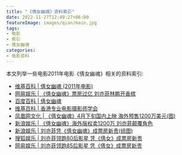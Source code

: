 ```yaml
---
title: "《倩女幽魂》资料索引"
date: 2022-11-27T12:49:27+06:00
featureImage: images/qian/main.jpg
tags:
- 电影
- 索引
- 倩女幽魂
categories:
- 电影资料
---
```


本文列举一些电影2011年电影《倩女幽魂》相关的资料索引:

<!--more-->


* [维基百科 | 倩女幽魂 (2011年电影)](https://zh.m.wikipedia.org/zh-hans/%E5%80%A9%E5%A5%B3%E5%B9%BD%E9%AD%82_(2011%E5%B9%B4%E9%9B%BB%E5%BD%B1))
* [网易娱乐 | 《倩女幽魂》票房过亿 刘亦菲林鹏开香槟](https://ent.163.com/photoview/00B50003/44827.html#p=72OC9F7D00B50003)
* [百度百科 | 倩女幽魂](https://baike.baidu.com/item/%E5%80%A9%E5%A5%B3%E5%B9%BD%E9%AD%82/10118532)
* [维基百科 | 香港专业电影摄影师学会](https://zh.wikipedia.org/zh-sg/%E9%A6%99%E6%B8%AF%E5%B0%88%E6%A5%AD%E9%9B%BB%E5%BD%B1%E6%94%9D%E5%BD%B1%E5%B8%AB%E5%AD%B8%E6%9C%83)
* [凤凰网文化 | 《倩女幽魂》4月下旬国内上映 海外预售1200万美元(图)](http://culture.ifeng.com/whrd/detail_2011_02/24/4829881_0.shtml)
* [新浪娱乐 | 《倩女幽魂》海外版权卖1200万 刘亦菲颠覆角色](http://ent.sina.com.cn/m/c/2011-02-24/10153237914.shtml)
* [新浪娱乐 | 刘亦菲凭《倩女幽魂》成票房新贵(组图)](http://ent.sina.com.cn/r/m/p/2011-05-17/12043309819.shtml)
* [搜狐娱乐 | 刘亦菲领跑80后影星 凭《倩女》成票房新贵](https://yule.sohu.com/20110519/n307971150.shtml)
* [网易娱乐 | 刘亦菲领跑85后影星 凭《倩女》成票房新贵](https://www.163.com/ent/article/748UODV7000300B1.html)
